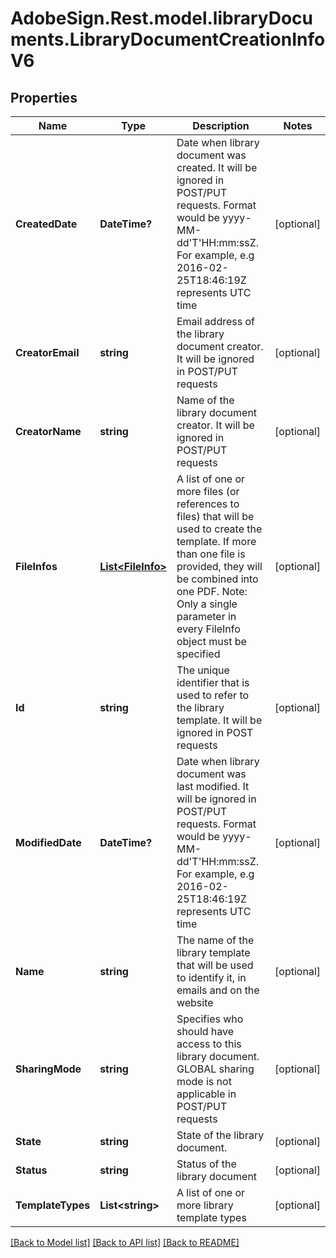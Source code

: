 # AdobeSign.Rest.model.libraryDocuments.LibraryDocumentCreationInfoV6
## Properties

Name | Type | Description | Notes
------------ | ------------- | ------------- | -------------
**CreatedDate** | **DateTime?** | Date when library document was created. It will be ignored in POST/PUT requests. Format would be yyyy-MM-dd&#39;T&#39;HH:mm:ssZ. For example, e.g 2016-02-25T18:46:19Z represents UTC time | [optional] 
**CreatorEmail** | **string** | Email address of the library document creator. It will be ignored in POST/PUT requests | [optional] 
**CreatorName** | **string** | Name of the library document creator.  It will be ignored in POST/PUT requests | [optional] 
**FileInfos** | [**List&lt;FileInfo&gt;**](FileInfo.md) | A list of one or more files (or references to files) that will be used to create the template. If more than one file is provided, they will be combined into one PDF. Note: Only a single parameter in every FileInfo object must be specified | [optional] 
**Id** | **string** | The unique identifier that is used to refer to the library template. It will be ignored in POST requests | [optional] 
**ModifiedDate** | **DateTime?** | Date when library document was last modified. It will be ignored in POST/PUT requests. Format would be yyyy-MM-dd&#39;T&#39;HH:mm:ssZ. For example, e.g 2016-02-25T18:46:19Z represents UTC time | [optional] 
**Name** | **string** | The name of the library template that will be used to identify it, in emails and on the website | [optional] 
**SharingMode** | **string** | Specifies who should have access to this library document. GLOBAL sharing mode is not applicable in POST/PUT requests | [optional] 
**State** | **string** | State of the library document. | [optional] 
**Status** | **string** | Status of the library document | [optional] 
**TemplateTypes** | **List&lt;string&gt;** | A list of one or more library template types | [optional] 

[[Back to Model list]](../README.md#documentation-for-models) [[Back to API list]](../README.md#documentation-for-api-endpoints) [[Back to README]](../README.md)


